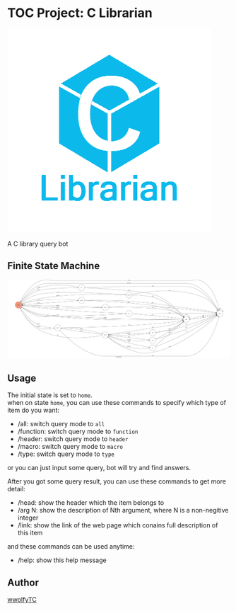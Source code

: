 # TOC Project: C Librarian
![logo](./img/CLlogo.png)

A C library query bot

## Finite State Machine
![fsm](./img/fsm.png)

## Usage
The initial state is set to `home`.<br>
when on state `home`, you can use these commands to specify which type of item do you want:

* /all: switch query mode to `all`
* /function: switch query mode to `function`
* /header: switch query mode to `header`
* /macro: switch query mode to `macro`
* /type: switch query mode to `type`

or you can just input some query, bot will try and find answers.

After you got some query result, you can use these commands to get more detail:

* /head: show the header which the item belongs to
* /arg N: show the description of Nth argument, where N is a non-negitive integer
* /link: show the link of the web page which conains full description of this item

and these commands can be used anytime:

* /help: show this help message

## Author
[wwolfyTC](https://github.com/wwolfyTC)
